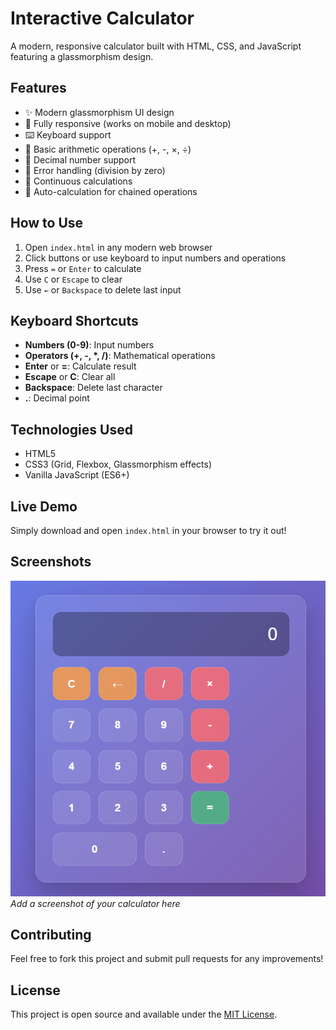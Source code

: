 # Interactive Calculator

A modern, responsive calculator built with HTML, CSS, and JavaScript featuring a glassmorphism design.

## Features

- ✨ Modern glassmorphism UI design
- 📱 Fully responsive (works on mobile and desktop)
- ⌨️ Keyboard support
- 🧮 Basic arithmetic operations (+, -, ×, ÷)
- 🔢 Decimal number support
- 🚫 Error handling (division by zero)
- 🔄 Continuous calculations
- 🎯 Auto-calculation for chained operations

## How to Use

1. Open `index.html` in any modern web browser
2. Click buttons or use keyboard to input numbers and operations
3. Press `=` or `Enter` to calculate
4. Use `C` or `Escape` to clear
5. Use `←` or `Backspace` to delete last input

## Keyboard Shortcuts

- **Numbers (0-9)**: Input numbers
- **Operators (+, -, *, /)**: Mathematical operations  
- **Enter** or **=**: Calculate result
- **Escape** or **C**: Clear all
- **Backspace**: Delete last character
- **.**: Decimal point

## Technologies Used

- HTML5
- CSS3 (Grid, Flexbox, Glassmorphism effects)
- Vanilla JavaScript (ES6+)

## Live Demo

Simply download and open `index.html` in your browser to try it out!

## Screenshots

![Calculator Screenshot](screenshot.png)
*Add a screenshot of your calculator here*

## Contributing

Feel free to fork this project and submit pull requests for any improvements!

## License

This project is open source and available under the [MIT License](LICENSE).
